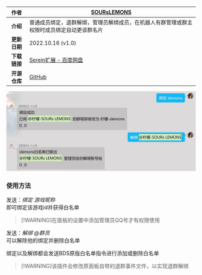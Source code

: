 
|     作者     | [SOURsLEMONS](https://github.com/SOURsLEMONS)                                              |
| :----------: | ------------------------------------------------------------------------------------------ |
|   **介绍**   | 普通成员绑定，退群解绑，管理员解绑成员，在机器人有群管理或群主权限时成员绑定自动更该群名片 |
| **更新日期** | 2022.10.16 (v1.0)                                                                          |
| **下载链接** | [Serein扩展 - 百度网盘](https://pan.baidu.com/s/1aDcF4ofPpjUIU3jbCMgL5Q?pwd=1234)          |
| **开源仓库** | [GitHub](https://github.com/Zaitonn/Serein/blob/plugins/SLbind.js)                         |

![效果图](../../imgs/Extension/SLbind.js.jpg)

### 使用方法

发送：*绑定 游戏昵称*  
即可绑定该游戏id并获得白名单  
>[!WARNING]在面板的设置中添加管理员QQ号才有权限使用

发送：*解绑 @群员*  
可以解除他的绑定并删除白名单

绑定以及解绑都会发送BDS原版白名单指令进行添加或删除白名单

>[!WARNING]该插件会修改原面板自带的退群事件文件，以实现退群解绑
